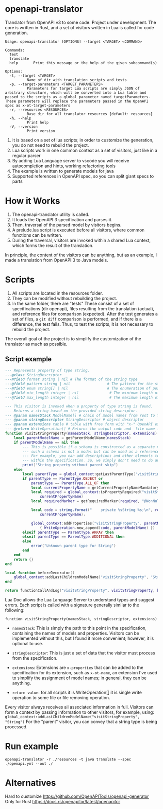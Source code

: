 
# openapi-translator

Translator from OpenAPI v3 to some code. Project under development. The core is written in Rust, and a set of visitors written in Lua is called for code generation.

```text
Usage: openapi-translator [OPTIONS] --target <TARGET> <COMMAND>

Commands:
  test
  translate
  help       Print this message or the help of the given subcommand(s)

Options:
  -t, --target <TARGET>
          Name of dir with translation scripts and tests
  -p, --target-parameters <TARGET_PARAMETERS>
          Parameters for target Lua scripts are simply JSON of arbitrary structure, which will be converted into a Lua table and passed to the scripts as a global parameter named targetParameters. These parameters will replace the parameters passed in the OpenAPI spec as x-ot-target-parameters
  -r, --resources <RESOURCES>
          Base dir for all translator resources [default: resources]
  -h, --help
          Print help
  -V, --version
          Print version
```

1. It is based on a set of lua scripts; in order to customize the generation, you do not need to rebuild the project.
2. Lua scripts work in one common context as a set of visitors, just like in a regular parser
3. By adding Lua Language server to vscode you will receive autocompletion and hints, working refactoring tools
4. The example is written to generate models for java
5. Supported references in OpenAPI spec, so you can split giant specs to parts

# How it Works

1. The openapi-translator utility is called.
2. It loads the OpenAPI 3 specification and parses it.
3. Then, traversal of the parsed model by visitors begins.
4. A prelude.lua script is executed before all visitors, where common functions can be written.
5. During the traversal, visitors are invoked within a shared Lua context, which forms the result of the translation.

In principle, the content of the visitors can be anything, but as an example, I made a translation from OpenAPI 3 to Java models.

# Scripts

1. All scripts are located in the resources folder.
2. They can be modified without rebuilding the project.
3. In the same folder, there are "tests" These consist of a set of specifications (dir openapi), files resulting from the translation (actual), and reference files for comparison (expected). After the test generates a set of files, a `git diff` comparison is performed, and if there is a difference, the test fails. Thus, to test the scripts, it is not necessary to rebuild the project.

The overall goal of the project is to simplify the customization of the translator as much as possible.

## Script example

```lua
--- Represents property of type string.
---@class StringDescriptor
---@field format string | nil # The format of the string type
---@field pattern string | nil                 # The pattern for the string type
---@field enum string[] | nil                  # The enumeration of possible string values
---@field min_length integer | nil              # The minimum length of the string
---@field max_length integer | nil              # The maximum length of the string

--- This visitor is invoked when a property of type string is found.
--- Returns a string based on the provided string descriptor.
--- @param namesStack ModelName[] # chain of model names from root to this point
--- @param stringDescriptor StringDescriptor # object descriptor
--- @param extensions table # table with free form with "x-" OpenAPI extensions for this level of spec
--- @return WriteOperation[] # Returns the output code and  file name for writing code
function visitStringProperty(namesStack, stringDescriptor, extensions)
    local parentModelName = getParentModelName(namesStack)
    if parentModelName == nil then
        --- This is possible if a schema is constructed as a separate value;
        --- such a schema is not a model but can be used as a reference in other schemas.
        --- For example, you can add descriptions and other elements to it instead of copying them
        --- within the specification. So, we simply don't need to do anything in this case.
        print("String property without parent skip")
    else
        local parentType = global_context:getLastParentType("visitStringProperty")
        if parentType == ParentType.OBJECT or
            parentType == ParentType.ALL_OF then
            local currentPropertyName = getCurrentPropertyNameMandatory(namesStack)
            local required = global_context:isPropertyRequired("visitStringProperty", parentModelName,
                currentPropertyName)
            local requiredMarker = getRequiredMarker(required, "@NonNull ")

            local code = string.format("    private %sString %s;\n", requiredMarker,
                currentPropertyName);

            global_context:addProperties("visitStringProperty", parentModelName,
                { WriteOperation.new_append(code, parentModelName) })
        elseif parentType == ParentType.ARRAY then
        elseif parentType == ParentType.ADDITIONAL then
        else
            error("Unknown parent type for String")
        end
    end
    return {}
end

local function beforeDecorator()
    global_context:addLastChildrenModelName("visitStringProperty", "String")
end

return functionCallAndLog("visitStringProperty", visitStringProperty, beforeDecorator)

```

Lua Doc allows the Lua Language Server to understand types and suggest errors. Each script is called with a signature generally similar to the following:

`function visitStringProperty(namesStack, stringDescriptor, extensions)`

- `namesStack`: This is simply the path to this point in the specification, containing the names of models and properties. Visitors can be implemented without this, but I found it more convenient; however, it is optional to use.

- `stringDescriptor`: This is just a set of data that the visitor must process from the specification.

- `extensions`: Extensions are `x-properties` that can be added to the specification for its extension, such as `x-ot-name`, an extension I've used to simplify the assignment of model names; in general, they can be anything.
- `return value`: for all scripts it is WriteOperation[] it is single write operation to some file or file removing operation.

Every visitor always receives all associated information in full. Visitors can form a context by passing information to other visitors, for example, using:
`global_context:addLastChildrenModelName("visitStringProperty", "String")`
For the "parent" visitor, you can convey that a string type is being processed.

# Run example

`openapi-translator -r ./resources -t java translate --spec ./openapi.yml --out ./`

# Alternatives

Hard to customize <https://github.com/OpenAPITools/openapi-generator>
Only for Rust <https://docs.rs/openapitor/latest/openapitor>
